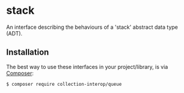 # stack
An interface describing the behaviours of a 'stack' abstract data type (ADT).

## Installation

The best way to use these interfaces in your project/library, is via [Composer](https://getcomposer.org/):

```cli
$ composer require collection-interop/queue
```
